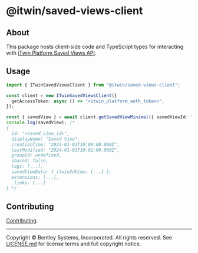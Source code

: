 # @itwin/saved-views-client

## About

This package hosts client-side code and TypeScript types for interacting with [iTwin Platform Saved Views API](https://developer.bentley.com/apis/savedviews/overview/).

## Usage

```ts
import { ITwinSavedViewsClient } from "@itwin/saved-views-client";

const client = new ITwinSavedViewsClient({
  getAccessToken: async () => "<itwin_platform_auth_token>",
});

const { savedView } = await client.getSavedViewMinimal({ savedViewId: "<saved_view_id>" });
console.log(savedView); /*
{
  id: "<saved_view_id>",
  displayName: "Saved View",
  creationTime: "2024-01-01T10:00:00.000Z",
  lastModified: "2024-01-01T10:01:00.000Z",
  groupId: undefined,
  shared: false,
  tags: [...],
  savedViewData: { itwin3dView: {...} },
  extensions: [...],
  _links: {...}
} */
```

## Contributing

 [Contributing](../../README.md#contributing).
 
---

Copyright © Bentley Systems, Incorporated. All rights reserved. See [LICENSE.md](./LICENSE.md) for license terms and full copyright notice.
